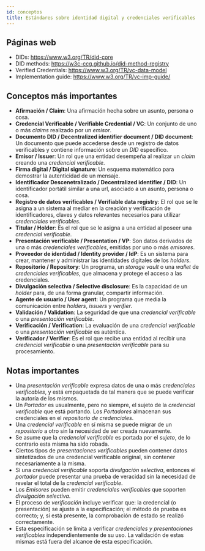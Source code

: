 ```yaml
---
id: conceptos
title: Estándares sobre identidad digital y credenciales verificables
---
```


## Páginas web

- DIDs: https://www.w3.org/TR/did-core
- DID methods: https://w3c-ccg.github.io/did-method-registry
- Verified Credentials: https://www.w3.org/TR/vc-data-model
- Implementation guide: https://www.w3.org/TR/vc-imp-guide/

## Conceptos más importantes

- **Afirmación / Claim**: Una afirmación hecha sobre un asunto, persona o cosa.
- **Credencial Verificable / Verifiable Credential / VC**: Un conjunto de uno o más *claims* realizado por un *emisor*.
- **Documento DID / Decentralized identifier document / DID document**: Un documento que puede accederse desde un registro de datos verificables y contiene información sobre un *DID* específico.
- **Emisor / Issuer**: Un rol que una entidad desempeña al realizar un *claim* creando una *credencial verificable*.
- **Firma digital / Digital signature**: Un esquema matemático para demostrar la autenticidad de un mensaje.
- **Identificador Descenetralizado / Decentralized identifier / DID**: Un identificador portátil similar a una url, asociado a un asunto, persona o cosa.
- **Registro de datos verificables / Verifiable data registry**: El rol que se le asigna a un sistema al mediar en la creación y verificación de identificadores, claves y datos relevantes necesarios para utilizar *credenciales verificables*.
- **Titular / Holder**: Es el rol que se le asigna a una entidad al poseer una *credencial verificable*.
- **Presentación verificable / Presentation / VP**: Son datos derivados de una o más *credenciales verificables*, emitidas por uno o más *emisores*.
- **Proveedor de identidad / Identity provider / IdP**: Es un sistema para crear, mantener y administrar las identidades digitales de los *holders*.
- **Repositorio / Repository**: Un programa, un *storage vault* o una *wallet* de *credenciales verificables*, que almacena y protege el acceso a las credenciales.
- **Divulgación selectiva / Selective disclosure**: Es la capacidad de un *holder* para, de una forma granular, compartir información.
- **Agente de usuario / User agent**: Un programa que media la comunicación entre *holders*, *issuers* y *verifier*.
- **Validación / Validation**: La seguridad de que una *credencial verificable* o una *presentación verificable*.
- **Verificación / Verification**: La evaluación de una *credencial verificable* o una *presentación verificable* es auténtica.
- **Verificador / Verifier**: Es el rol que recibe una entidad al recibir una *credencial verificable* o una *presentación verificable* para su procesamiento.

## Notas importantes

- Una *presentación verificable* expresa datos de una o más *credenciales verificables*, y está empaquetada de tal manera que se puede verificar la autoría de los mismos.
- Un *Portador* es usualmente, pero no siempre, el sujeto de la *credencial verificable* que está portando. Los *Portadores* almacenan sus credenciales en el *repositorio de credenciales*.
- Una *credencial verificable*  en sí misma se puede migrar de un *repositorio* a otro sin la necesidad de ser creada nuevamente.
- Se asume que la *credencial verificable* es portada por el *sujeto*, de lo contrario esta misma ha sido robada.
- Ciertos tipos de *presentaciones verificables* pueden contener datos sintetizados de una credencial verificable original, sin contener necesariamente a la misma.
- Sí una *credencial verificable* soporta *divulgación selectiva*, entonces el *portador* puede presentar una prueba de veracidad sin la necesidad de revelar el total de la *credencial verificable*.
- Los *Emisores* pueden emitir *credenciales verificables* que soporten *divulgación selectiva*.
- El proceso de *verificación* incluye verificar que: la credencial (o presentación) se ajuste a la especificación; el método de prueba es correcto; y, sí está presente, la comprobación de estado se realizó correctamente.
- Esta especificación se limita a verificar *credenciales y presentaciones verificables* independientemente de su uso. La validación de estas mismas está fuera del alcance de esta especificación.
